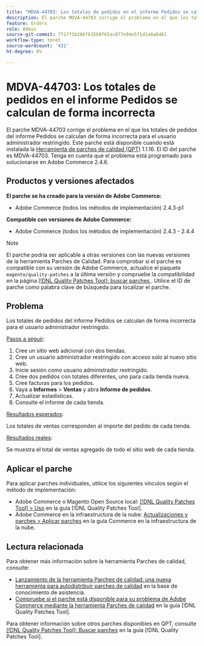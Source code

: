 ```yaml
---
title: "MDVA-44703: Los totales de pedidos en el informe Pedidos se calculan incorrectamente"
description: El parche MDVA-44703 corrige el problema en el que los totales de pedidos del informe Pedidos se calculan de forma incorrecta para el usuario administrador restringido. Este parche está disponible cuando está instalada la [Quality Patches Tool (QPT)](https://experienceleague.adobe.com/en/docs/commerce-knowledge-base/kb/announcements/commerce-announcements/magento-quality-patches-released-new-tool-to-self-serve-quality-patches) 1.1.16. El ID del parche es MDVA-44703. Tenga en cuenta que el problema está programado para solucionarse en Adobe Commerce 2.4.6.
feature: Orders
role: Admin
source-git-commit: 7f17f1b286f635b8f65ac877e9de5f1d1a6a6461
workflow-type: tm+mt
source-wordcount: '431'
ht-degree: 0%

---
```


# MDVA-44703: Los totales de pedidos en el informe Pedidos se calculan de forma incorrecta

El parche MDVA-44703 corrige el problema en el que los totales de pedidos del informe Pedidos se calculan de forma incorrecta para el usuario administrador restringido. Este parche está disponible cuando está instalada la [Herramienta de parches de calidad (QPT)](https://experienceleague.adobe.com/en/docs/commerce-knowledge-base/kb/announcements/commerce-announcements/magento-quality-patches-released-new-tool-to-self-serve-quality-patches) 1.1.16. El ID del parche es MDVA-44703. Tenga en cuenta que el problema está programado para solucionarse en Adobe Commerce 2.4.6.

## Productos y versiones afectados

**El parche se ha creado para la versión de Adobe Commerce:**

* Adobe Commerce (todos los métodos de implementación) 2.4.3-p1

**Compatible con versiones de Adobe Commerce:**

* Adobe Commerce (todos los métodos de implementación) 2.4.3 - 2.4.4

>[!NOTE]
>
>El parche podría ser aplicable a otras versiones con las nuevas versiones de la herramienta Parches de Calidad. Para comprobar si el parche es compatible con su versión de Adobe Commerce, actualice el paquete `magento/quality-patches` a la última versión y compruebe la compatibilidad en la página [[!DNL Quality Patches Tool]: buscar parches ](https://experienceleague.adobe.com/en/docs/commerce-knowledge-base/kb/announcements/commerce-announcements/magento-quality-patches-released-new-tool-to-self-serve-quality-patches). Utilice el ID de parche como palabra clave de búsqueda para localizar el parche.

## Problema

Los totales de pedidos del informe Pedidos se calculan de forma incorrecta para el usuario administrador restringido.

<u>Pasos a seguir</u>:

1. Cree un sitio web adicional con dos tiendas.
1. Cree un usuario administrador restringido con acceso solo al nuevo sitio web.
1. Inicie sesión como usuario administrador restringido.
1. Cree dos pedidos con totales diferentes, uno para cada tienda nueva.
1. Cree facturas para los pedidos.
1. Vaya a **Informes** > **Ventas** y abra **Informe de pedidos**.
1. Actualizar estadísticas.
1. Consulte el informe de cada tienda.

<u>Resultados esperados</u>:

Los totales de ventas corresponden al importe del pedido de cada tienda.

<u>Resultados reales</u>:

Se muestra el total de ventas agregado de todo el sitio web de cada tienda.

## Aplicar el parche

Para aplicar parches individuales, utilice los siguientes vínculos según el método de implementación:

* Adobe Commerce o Magento Open Source local: [[!DNL Quality Patches Tool] > Uso](/help/tools/quality-patches-tool/usage.md) en la guía [!DNL Quality Patches Tool].
* Adobe Commerce en la infraestructura de la nube: [Actualizaciones y parches > Aplicar parches](https://experienceleague.adobe.com/docs/commerce-cloud-service/user-guide/develop/upgrade/apply-patches.html) en la guía Commerce en la infraestructura de la nube.

## Lectura relacionada

Para obtener más información sobre la herramienta Parches de calidad, consulte:

* [Lanzamiento de la herramienta Parches de calidad: una nueva herramienta para autodistribuir parches de calidad](https://experienceleague.adobe.com/en/docs/commerce-knowledge-base/kb/announcements/commerce-announcements/magento-quality-patches-released-new-tool-to-self-serve-quality-patches) en la base de conocimiento de asistencia.
* [Compruebe si el parche está disponible para su problema de Adobe Commerce mediante la herramienta Parches de calidad](/help/tools/quality-patches-tool/patches-available-in-qpt/check-patch-for-magento-issue-with-magento-quality-patches.md) en la guía [!DNL Quality Patches Tool].

Para obtener información sobre otros parches disponibles en QPT, consulte [[!DNL Quality Patches Tool]: Buscar parches](https://experienceleague.adobe.com/tools/commerce-quality-patches/index.html) en la guía [!DNL Quality Patches Tool].
